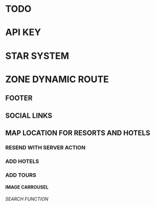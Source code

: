 # TODO

# API KEY
# STAR SYSTEM
# ZONE DYNAMIC ROUTE

## FOOTER
## SOCIAL LINKS
## MAP LOCATION FOR RESORTS AND HOTELS

### RESEND WITH SERVER ACTION
### ADD HOTELS
### ADD TOURS

#### IMAGE CARROUSEL


###### SEARCH FUNCTION
